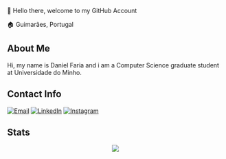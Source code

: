 👋 Hello there, welcome to my GitHub Account

🏠 Guimarães, Portugal

## About Me
Hi, my name is Daniel Faria and i am a Computer Science graduate student at Universidade do Minho.

## Contact Info
[![Email](https://img.shields.io/badge/danielfaria089-D14836?style=for-the-badge&logo=gmail&logoColor=white)](mailto:danielfaria089@gmail.com)
[![LinkedIn](https://img.shields.io/badge/Daniel%20Faria-0077B5?style=for-the-badge&logo=linkedin&logoColor=white)](https://www.linkedin.com/in/daniel-faria-13b299232/)
[![Instagram](https://img.shields.io/badge/danielfaria1712-%23E4405F.svg?style=for-the-badge&logo=Instagram&logoColor=white)](https://instagram.com/danielfaria1712)

## Stats
<div style="text-align: center;">
<img src="https://github-readme-stats.vercel.app/api?username=danielfaria89&card_width=260&layout=compact&show_icons=true&hide_border=true&theme=react&include_all_commits=true)"/>
</div>
